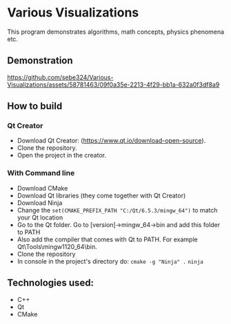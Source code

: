 # Various Visualizations

This program demonstrates algorithms, math concepts, physics phenomena etc.

## Demonstration
https://github.com/sebe324/Various-Visualizations/assets/58781463/09f0a35e-2213-4f29-bb1a-632a0f3df8a9

## How to build
### Qt Creator
- Download Qt Creator: (https://www.qt.io/download-open-source).
- Clone the repository.
- Open the project in the creator.

### With Command line

- Download CMake
- Download Qt libraries (they come together with Qt Creator)
- Download Ninja
- Change the `set(CMAKE_PREFIX_PATH "C:/Qt/6.5.3/mingw_64")` to match your Qt location
- Go to the Qt folder. Go to [version]->mingw_64->bin and add this folder to PATH
- Also add the compiler that comes with Qt to PATH. For example Qt\Tools\mingw1120_64\bin.
- Clone the repository
- In console in the project's directory do:
   `cmake -g "Ninja" .`
   `ninja`


## Technologies used:
  - C++
  - Qt
  - CMake

  
